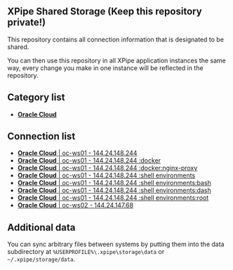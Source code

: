 ## XPipe Shared Storage (Keep this repository private!)

This repository contains all connection information that is designated to be shared.

You can then use this repository in all XPipe application instances the same way, every change you make in one instance will be reflected in the repository. 

## Category list

- [**Oracle Cloud**](categories/390817b1-f071-4d08-a6cf-0b4cc249733e)

## Connection list

- [**Oracle Cloud** | oc-ws01 - 144.24.148.244 ](stores/fee55e30-2bd1-48b5-b2a0-dcba991c459d)
- [**Oracle Cloud** | oc-ws01 - 144.24.148.244 :docker](stores/024dcd8d-67a4-411f-ada1-ae9af20d0679)
- [**Oracle Cloud** | oc-ws01 - 144.24.148.244 :docker:nginx-proxy](stores/0b285249-b1c7-4159-a499-9cd8e640cba6)
- [**Oracle Cloud** | oc-ws01 - 144.24.148.244 :shell environments](stores/80a7e806-41f8-3b6b-b494-b3bdce8b8115)
- [**Oracle Cloud** | oc-ws01 - 144.24.148.244 :shell environments:bash](stores/77d34711-7c07-464f-83fa-83d11408f228)
- [**Oracle Cloud** | oc-ws01 - 144.24.148.244 :shell environments:dash](stores/ed59ca6b-9ae1-441b-860b-41ba4bca7f5e)
- [**Oracle Cloud** | oc-ws01 - 144.24.148.244 :shell environments:root](stores/2ef790e5-ef7d-4a3e-9091-859252ffe2d8)
- [**Oracle Cloud** | oc-ws02 - 144.24.147.68](stores/31383563-600c-4184-96a8-6f5e58256830)

## Additional data

You can sync arbitrary files between systems by putting them into the data subdirectory at `%USERPROFILE%\.xpipe\storage\data` or `~/.xpipe/storage/data`.
